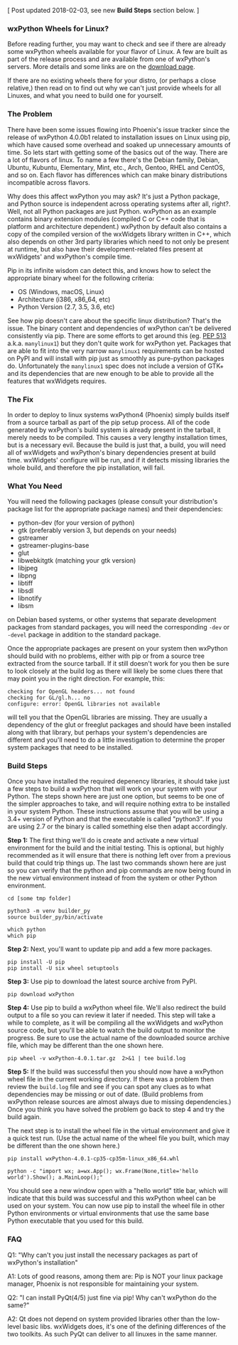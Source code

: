 <!--
.. title: Building wxPython for Linux via Pip
.. slug: 2017-08-17-builds-for-linux-with-pip
.. author: Mesalu and Robin
.. date: 2017-08-17 19:14:19 UTC
.. tags: Build, Linux
.. category: Blog
.. link: 
.. description: 
.. type: text
-->

[ Post updated 2018-02-03, see new **Build Steps** section below. ]

### wxPython Wheels for Linux?

Before reading further, you may want to check and see if there are already
some wxPython wheels available for your flavor of Linux. A few are built as
part of the release process and are available from one of wxPython's
servers. More details and some links are on the 
[download page](/pages/downloads/).

If there are no existing wheels there for your distro, (or perhaps a close
relative,) then read on to find out why we can't just provide wheels for
all Linuxes, and what you need to build one for yourself.


### The Problem

There have been some issues flowing into Phoenix's issue tracker since the
release of wxPython 4.0.0b1 related to installation issues on Linux using
pip, which have caused some overhead and soaked up unnecessary amounts of
time. So lets start with getting some of the basics out of the way. There
are a lot of flavors of linux. To name a few there's the Debian family,
Debian, Ubuntu, Kubuntu, Elementary, Mint, etc., Arch, Gentoo, RHEL and CentOS,
and so on. Each flavor has differences which can make binary distributions
incompatible across flavors.

Why does this affect wxPython you may ask? It's just a Python package, and
Python source is independent across operating systems after all, right?.
Well, not all Python packages are just Python. wxPython as an example
contains binary extension modules (compiled C or C++ code that is platform
and architecture dependent.)  wxPython by default also contains a copy of
the compiled version of the wxWidgets library written in C++, which also
depends on other 3rd party libraries which need to not only be present at
runtime, but also have their development-related files present at
wxWidgets' and wxPython's compile time.

Pip in its infinite wisdom can detect this, and knows how to select the
appropriate binary wheel for the following criteria:

- OS (Windows, macOS, Linux)
- Architecture (i386, x86_64, etc)
- Python Version (2.7, 3.5, 3.6, etc)

See how pip doesn't care about the specific linux distribution? That's the
issue. The binary content and dependencies of wxPython can't be delivered
consistently via pip. There are some efforts to get around this (eg.  [PEP
513](https://www.python.org/dev/peps/pep-0513/) a.k.a. `manylinux1`) but
they don't quite work for wxPython yet. Packages that are able to fit into
the very narrow `manylinux1` requirements can be hosted on PyPI and will
install with pip just as smoothly as pure-python packages do. Unfortunately
the `manylinux1` spec does not include a version of GTK+ and its
dependencies that are new enough to be able to provide all the features
that wxWidgets requires.


### The Fix

In order to deploy to linux systems wxPython4 (Phoenix) simply builds
itself from a source tarball as part of the pip setup process. All of the
code generated by wxPython's build system is already present in the
tarball, it merely needs to be compiled. This causes a very lengthy
installation times, but is a necessary evil. Because the build is just
that, a build, you will need all of wxWidgets and wxPython's binary
dependencies present at build time. wxWidgets' configure will be run, and
if it detects missing libraries the whole build, and therefore the pip
installation, will fail.


### What You Need

You will need the following packages (please consult your distribution's
package list for the appropriate package names) and their dependencies:

- python-dev (for your version of python)
- gtk (preferably version 3, but depends on your needs)
- gstreamer 
- gstreamer-plugins-base
- glut
- libwebkitgtk (matching your gtk version)
- libjpeg
- libpng
- libtiff
- libsdl
- libnotify
- libsm


on Debian based systems, or other systems that separate development
packages from standard packages, you will need the corresponding `-dev` or
`-devel` package in addition to the standard package.

Once the appropriate packages are present on your system then wxPython
should build with no problems, either with pip or from a source tree
extracted from the source tarball. If it still doesn't work for you then be
sure to look closely at the build log as there will likely be some clues
there that may point you in the right direction.  For example, this:

```
checking for OpenGL headers... not found
checking for GL/gl.h... no
configure: error: OpenGL libraries not available
```

will tell you that the OpenGL libraries are missing. They are usually a
dependency of the glut or freeglut packages and should have been installed
along with that library, but perhaps your system's dependencies are
different and you'll need to do a little investigation to determine the
proper system packages that need to be installed.


### Build Steps

Once you have installed the required depenency libraries, it should take
just a few steps to build a wxPython that will work on your system with
your Python. The steps shown here are just one option, but seems to be one
of the simpler approaches to take, and will require nothing extra to be
installed in your system Python. These instructions assume that you will be
using a 3.4+ version of Python and that the executable is called "python3".
If you are using 2.7 or the binary is called something else then adapt
accordingly.

**Step 1:** The first thing we'll do is create and activate a new virtual
environment for the build and the initial testing. This is optional, but
highly recommended as it will ensure that there is nothing left over from a
previous build that could trip things up. The last two commands shown here
are just so you can verify that the python and pip commands are now being
found in the new virtual environment instead of from the system or other
Python environment.

```
cd [some tmp folder]

python3 -m venv builder_py
source builder_py/bin/activate

which python
which pip
```

**Step 2:** Next, you'll want to update pip and add a few more packages.

```
pip install -U pip
pip install -U six wheel setuptools
```


**Step 3:** Use pip to download the latest source archive from PyPI.

```
pip download wxPython
```

**Step 4:** Use pip to build a wxPython wheel file. We'll also redirect the
build output to a file so you can review it later if needed. This step will
take a while to complete, as it will be compiling all the wxWidgets and
wxPython source code, but you'll be able to watch the build output to
monitor the progress. Be sure to use the actual name of the downloaded
source archive file, which may be different than the one shown here.

```
pip wheel -v wxPython-4.0.1.tar.gz  2>&1 | tee build.log
```

**Step 5:** If the build was successful then you should now have a wxPython
wheel file in the current working directory. If there was a problem then
review the `build.log` file and see if you can spot any clues as to what
dependencies may be missing or out of date. (Build problems from wxPython
release sources are almost always due to missing dependencies.) Once you
think you have solved the problem go back to step 4 and try the build
again.

The next step is to install the wheel file in the virtual environment and
give it a quick test run. (Use the actual name of the wheel file you built,
which may be different than the one shown here.)

```
pip install wxPython-4.0.1-cp35-cp35m-linux_x86_64.whl

python -c "import wx; a=wx.App(); wx.Frame(None,title='hello world').Show(); a.MainLoop();"
```

You should see a new window open with a "hello world" title bar, which will
indicate that this build was successful and this wxPython wheel can be used
on your system. You can now use pip to install the wheel file in other
Python environments or virtual environments that use the same base Python
executable that you used for this build.


### FAQ

Q1: "Why can't you just install the necessary packages as part of
wxPython's installation"

A1: Lots of good reasons, among them are: Pip is NOT your linux package
manager, Phoenix is not responsible for maintaining your system.


Q2: "I can install PyQt(4/5) just fine via pip! Why can't wxPython do the
same?"

A2: Qt does not depend on system provided libraries other than the low-
level basic libs. wxWidgets does, it's one of the defining differences of
the two toolkits. As such PyQt can deliver to all linuxes in the same
manner.

